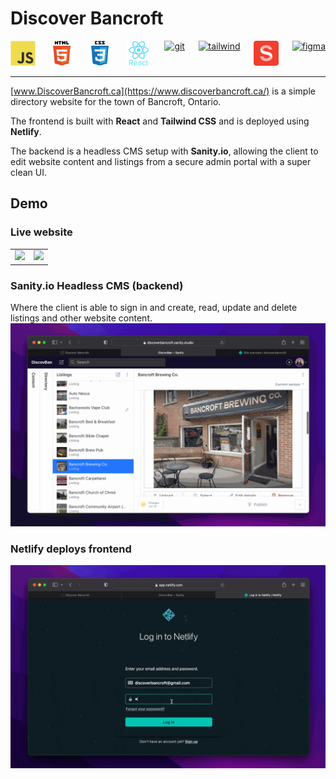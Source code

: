 # Discover Bancroft

<div style="display: flex; width: 100%; justify-content: space-between">
<a href="https://developer.mozilla.org/en-US/docs/Web/JavaScript" target="_blank" rel="noreferrer"> <img src="https://raw.githubusercontent.com/devicons/devicon/master/icons/javascript/javascript-original.svg" alt="javascript" width="40" height="40"/> </a> 
<a href="https://www.w3.org/html/" target="_blank" rel="noreferrer"> <img src="https://raw.githubusercontent.com/devicons/devicon/master/icons/html5/html5-original-wordmark.svg" alt="html5" width="40" height="40"/> </a> 
<a href="https://www.w3schools.com/css/" target="_blank" rel="noreferrer"> <img src="https://raw.githubusercontent.com/devicons/devicon/master/icons/css3/css3-original-wordmark.svg" alt="css3" width="40" height="40"/> </a> 
<a href="https://reactjs.org/" target="_blank" rel="noreferrer"> <img src="https://raw.githubusercontent.com/devicons/devicon/master/icons/react/react-original-wordmark.svg" alt="react" width="40" height="40"/> </a> 
<a href="https://git-scm.com/" target="_blank" rel="noreferrer"> <img src="https://www.vectorlogo.zone/logos/git-scm/git-scm-icon.svg" alt="git" width="40" height="40"/> </a> 
<a href="https://tailwindcss.com/" target="_blank" rel="noreferrer"> <img src="https://www.vectorlogo.zone/logos/tailwindcss/tailwindcss-icon.svg" alt="tailwind" width="40" height="40"/> </a> 
<a href="https://www.sanity.io/" target="_blank" rel="noreferrer"> <img src="./docs/sanity.svg" alt="sanity" width="40" height="40"/> </a>
<a href="https://www.figma.com/" target="_blank" rel="noreferrer"> <img src="https://www.vectorlogo.zone/logos/figma/figma-icon.svg" alt="figma" width="40" height="40"/> </a> 

</div>

---

[www.DiscoverBancroft.ca](https://www.discoverbancroft.ca/) is a simple directory website for the town of Bancroft, Ontario. 

The frontend is built with **React** and **Tailwind CSS** and is deployed using **Netlify**. 

The backend is a headless CMS setup with **Sanity.io**, allowing the client to edit website content and listings from a secure admin portal with a super clean UI.

## Demo

### Live website
| | |
| --- | --- |
| ![](./docs/discovban-client.gif) | ![](./docs/discovban-responsive.gif) |

### Sanity.io Headless CMS (backend)
Where the client is able to sign in and create, read, update and delete listings and other website content.
![](./docs/discovban-sanitystudio.gif)

### Netlify deploys frontend
![](./docs/discovban-netlify.gif)


